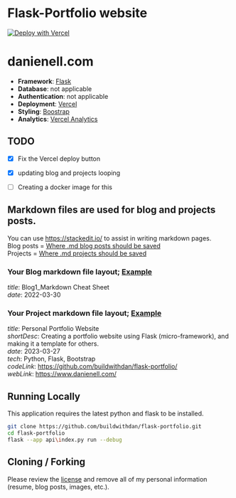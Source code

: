 # Flask-Portfolio website

[![Deploy with Vercel](https://vercel.com/button)](https://vercel.com/new/clone?repository-url=https://github.com/buildwithdan/flask-portfolio)

# danienell.com

- **Framework**: [Flask](https://flask.palletsprojects.com/en/2.2.x/)
- **Database**: not applicable
- **Authentication**: not applicable
- **Deployment**: [Vercel](https://vercel.com)
- **Styling**: [Boostrap](https://getbootstrap.com/)
- **Analytics**: [Vercel Analytics](https://vercel.com/analytics)

## TODO

- [x] Fix the Vercel deploy button
- [x] updating blog and projects looping 
- [ ] Creating a docker image for this


## Markdown files are used for blog and projects posts.   
You can use https://stackedit.io/ to assist in writing markdown pages.   
Blog posts = [Where .md blog posts should be saved](https://github.com/buildwithdan/flask-portfolio/tree/simple/api/content/posts)   
Projects = [Where .md projects should be saved](https://github.com/buildwithdan/flask-portfolio/tree/simple/api/content/projects)   

### Your Blog markdown file layout; [Example](https://raw.githubusercontent.com/buildwithdan/flask-portfolio/simple/api/content/posts/Blog-1.md?token=GHSAT0AAAAAACAGIQ5MGJYUPQFFRHX2RDR6ZBLBG7A)
_title_: Blog1_Markdown Cheat Sheet   
_date_: 2022-03-30   
   

### Your Project markdown file layout; [Example](https://raw.githubusercontent.com/buildwithdan/flask-portfolio/simple/api/content/projects/project-1.md?token=GHSAT0AAAAAACAGIQ5MPUJGDAFDBRJUIJXYZBLBGOQ)
_title_: Personal Portfolio Website   
_shortDesc_: Creating a portfolio website using Flask (micro-framework), and making it a template for others.   
_date_: 2023-03-27   
_tech_: Python, Flask, Bootstrap   
_codeLink_: https://github.com/buildwithdan/flask-portfolio/   
_webLink_: https://www.danienell.com/   
   

## Running Locally

This application requires the latest python and flask to be installed.

```bash
git clone https://github.com/buildwithdan/flask-portfolio.git
cd flask-portfolio
flask --app api\index.py run --debug
```

## Cloning / Forking

Please review the [license](https://github.com/buildwithdan/flask-portfolio/blob/simple/LICENSE.md) and remove all of my personal information (resume, blog posts, images, etc.).
